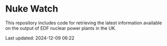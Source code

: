 # Nuke Watch

This repository includes code for retrieving the latest information available on the output of EDF nuclear power plants in the UK.

Last updated: 2024-12-09 06:22